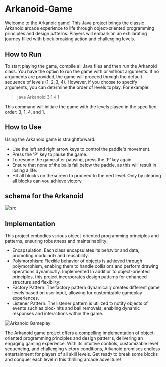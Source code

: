 # Arkanoid-Game
Welcome to the Arkanoid game! This Java project brings the classic Arkanoid arcade experience to life through object-oriented programming principles and design patterns. Players will embark on an exhilarating journey filled with block-breaking action and challenging levels.

## How to Run
To start playing the game, compile all Java files and then run the Arkanoid class. You have the option to run the game with or without arguments. If no arguments are provided, the game will proceed through the default sequence of levels (1, 2, 3, 4). However, if you choose to specify arguments, you can determine the order of levels to play. For example:

> java Arkanoid 3 1 4 1

This command will initiate the game with the levels played in the specified order: 3, 1, 4, and 1.

## How to Use
Using the Arkanoid game is straightforward:

- Use the left and right arrow keys to control the paddle's movement.
- Press the 'P' key to pause the game.
- To resume the game after pausing, press the 'P' key again.
- Ensure that none of the balls fall below the paddle, as this will result in losing a life.
- Hit all blocks on the screen to proceed to the next level. Only by clearing all blocks can you achieve victory.

## schema for the Arkanoid
![src](https://github.com/yeela8g/Arkanoid-Game/assets/118124478/2b3e91c4-83ea-4f6a-a507-5b8f1ea9fa8b)

## Implementation
This project embodies various object-oriented programming principles and patterns, ensuring robustness and maintainability:
- Encapsulation: Each class encapsulates its behavior and data, promoting modularity and reusability.
- Polymorphism: Flexible behavior of objects is achieved through polymorphism, enabling them to handle collisions and perform drawing operations dynamically.
 Implemented
In addition to object-oriented principles, this project incorporates design patterns for enhanced structure and flexibility:
- Factory Pattern: The factory pattern dynamically creates different game levels based on user input, allowing for customizable gameplay experiences.
- Listener Pattern: The listener pattern is utilized to notify objects of events such as block hits and ball removals, enabling dynamic responses and interactions within the game.
  
![Arkanoid Gameplay](https://media.giphy.com/media/v1.Y2lkPTc5MGI3NjExY3YwbjlpdThpZjNldGNlY3c3MG9tbmhubTVlcDc3MTV2ZGluY3k5NyZlcD12MV9pbnRlcm5hbF9naWZfYnlfaWQmY3Q9Zw/Bs428XZGLM9sqsG12v/giphy.gif)


The Arkanoid game project offers a compelling implementation of object-oriented programming principles and design patterns, delivering an engaging gaming experience. With its intuitive controls, customizable level sequencing, and challenging victory conditions, Arkanoid promises endless entertainment for players of all skill levels. Get ready to break some blocks and conquer each level in this thrilling arcade adventure!
